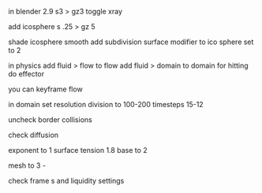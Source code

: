 in blender 2.9
s3 > gz3
toggle xray


add icosphere
s .25 > gz 5

shade icosphere smooth
add subdivision surface modifier to ico sphere
set to 2

in physics
add fluid > flow to flow 
add fluid > domain to domain
for hitting do effector 

you can keyframe flow

in domain
set resolution division to 100-200
timesteps 15-12 

uncheck border collisions

check diffusion

exponent to 1
surface tension 1.8
base to 2

mesh to 3 - 



check frame s and liquidity settings